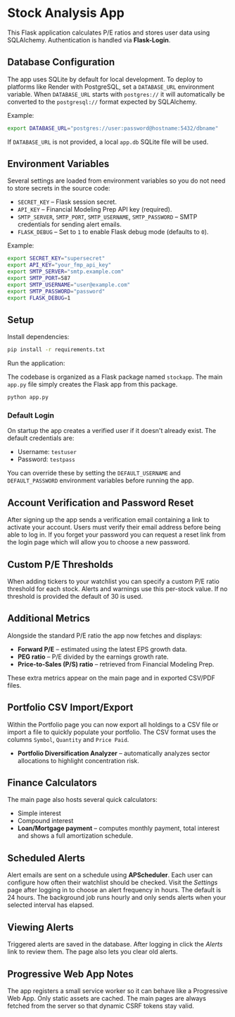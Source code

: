# Stock Analysis App

This Flask application calculates P/E ratios and stores user data using SQLAlchemy. Authentication is handled via **Flask-Login**.

## Database Configuration

The app uses SQLite by default for local development. To deploy to platforms like Render with PostgreSQL, set a `DATABASE_URL` environment variable. When `DATABASE_URL` starts with `postgres://` it will automatically be converted to the `postgresql://` format expected by SQLAlchemy.

Example:

```bash
export DATABASE_URL="postgres://user:password@hostname:5432/dbname"
```

If `DATABASE_URL` is not provided, a local `app.db` SQLite file will be used.

## Environment Variables

Several settings are loaded from environment variables so you do not need to
store secrets in the source code:

* `SECRET_KEY` &ndash; Flask session secret.
* `API_KEY` &ndash; Financial Modeling Prep API key (required).
* `SMTP_SERVER`, `SMTP_PORT`, `SMTP_USERNAME`, `SMTP_PASSWORD` &ndash; SMTP
  credentials for sending alert emails.
* `FLASK_DEBUG` &ndash; Set to `1` to enable Flask debug mode (defaults to `0`).

Example:

```bash
export SECRET_KEY="supersecret"
export API_KEY="your_fmp_api_key"
export SMTP_SERVER="smtp.example.com"
export SMTP_PORT=587
export SMTP_USERNAME="user@example.com"
export SMTP_PASSWORD="password"
export FLASK_DEBUG=1
```

## Setup

Install dependencies:

```bash
pip install -r requirements.txt
```

Run the application:

The codebase is organized as a Flask package named `stockapp`. The main `app.py` file simply creates the Flask app from this package.


```bash
python app.py
```

### Default Login

On startup the app creates a verified user if it doesn't already exist. The
default credentials are:

* Username: `testuser`
* Password: `testpass`

You can override these by setting the `DEFAULT_USERNAME` and `DEFAULT_PASSWORD`
environment variables before running the app.

## Account Verification and Password Reset

After signing up the app sends a verification email containing a link to
activate your account. Users must verify their email address before being able
to log in. If you forget your password you can request a reset link from the
login page which will allow you to choose a new password.

## Custom P/E Thresholds

When adding tickers to your watchlist you can specify a custom P/E ratio
threshold for each stock. Alerts and warnings use this per-stock value. If no
threshold is provided the default of 30 is used.

## Additional Metrics

Alongside the standard P/E ratio the app now fetches and displays:

* **Forward P/E** – estimated using the latest EPS growth data.
* **PEG ratio** – P/E divided by the earnings growth rate.
* **Price-to-Sales (P/S) ratio** – retrieved from Financial Modeling Prep.

These extra metrics appear on the main page and in exported CSV/PDF files.

## Portfolio CSV Import/Export

Within the Portfolio page you can now export all holdings to a CSV file or
import a file to quickly populate your portfolio. The CSV format uses the
columns `Symbol`, `Quantity` and `Price Paid`.

* **Portfolio Diversification Analyzer** – automatically analyzes sector allocations to highlight concentration risk.

## Finance Calculators

The main page also hosts several quick calculators:

* Simple interest
* Compound interest
* **Loan/Mortgage payment** – computes monthly payment, total interest and shows a full amortization schedule.

## Scheduled Alerts

Alert emails are sent on a schedule using **APScheduler**. Each user can
configure how often their watchlist should be checked. Visit the *Settings*
page after logging in to choose an alert frequency in hours. The default is 24
hours. The background job runs hourly and only sends alerts when your selected
interval has elapsed.

## Viewing Alerts

Triggered alerts are saved in the database. After logging in click the *Alerts* link to review them. The page also lets you clear old alerts.

## Progressive Web App Notes

The app registers a small service worker so it can behave like a Progressive
Web App. Only static assets are cached. The main pages are always fetched from
the server so that dynamic CSRF tokens stay valid.

